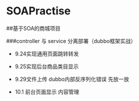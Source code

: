 # SOAPractise
##基于SOA的商城项目 

###controller 与 service 分离部署（dubbo框架实战）

* 9.24实现通用页面跳转转发
 
* 9.25实现后台商品类目显示   

* 9.29文件上传  dubbo内部反序列化错误  先放一放

* 10.1 前台页面显示 内容管理